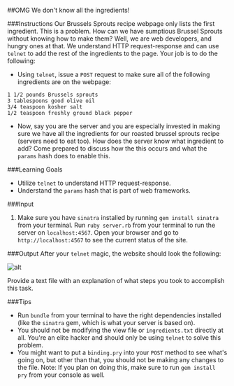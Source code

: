 ##OMG We don't know all the ingredients!

###Instructions
Our Brussels Sprouts recipe webpage only lists the first ingredient. This is a problem. How can we have sumptious Brussel Sprouts without knowing how to make them? Well, we are web developers, and hungry ones at that. We understand HTTP request-response and can use `telnet` to add the rest of the ingredients to the page. Your job is to do the following:

* Using `telnet`, issue a `POST` request to make sure all of the following ingredients are on the webpage:

```
1 1/2 pounds Brussels sprouts
3 tablespoons good olive oil
3/4 teaspoon kosher salt
1/2 teaspoon freshly ground black pepper
```

* Now, say you are the server and you are especially invested in making sure we have all the ingredients for our roasted brussel sprouts recipe (servers need to eat too). How does the server know what ingredient to add? Come prepared to discuss how the this occurs and what the `params` hash does to enable this.

###Learning Goals
* Utilize `telnet` to understand HTTP request-response.
* Understand the `params` hash that is part of web frameworks.

###Input
1. Make sure you have `sinatra` installed by running `gem install sinatra` from your terminal. Run `ruby server.rb` from your terminal to run the server on `localhost:4567`. Open your browser and go to `http://localhost:4567` to see the current status of the site.

###Output
After your `telnet` magic, the website should look the following:

![alt](http://i.imgur.com/FCq35i5.png)

Provide a text file with an explanation of what steps you took to accomplish this task.

###Tips
* Run `bundle` from your terminal to have the right dependencies installed (like the `sinatra` gem, which is what your server is based on).
* You should not be modifying the view file or `ingredients.txt` directly at all. You're an elite hacker and should only be using `telnet` to solve this problem.
* You might want to put a `binding.pry` into your `POST` method to see what's going on, but other than that, you should not be making any changes to the file. Note: If you plan on doing this, make sure to run `gem install pry` from your console as well.

